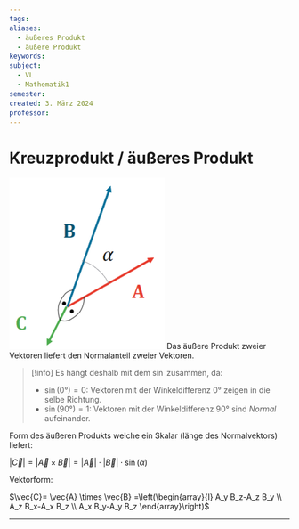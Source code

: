 ```yaml
---
tags: 
aliases:
  - äußeres Produkt
  - äußere Produkt
keywords: 
subject:
  - VL
  - Mathematik1
semester: 
created: 3. März 2024
professor:
---
```

 

# Kreuzprodukt / äußeres Produkt

![InlineR](assets/Kreuzprodukt.png)
Das äußere Produkt zweier Vektoren liefert den Normalanteil zweier Vektoren.

> [!info] Es hängt deshalb mit dem $\sin$ zusammen, da:
> - $\sin(0°) = 0$: Vektoren mit der Winkeldifferenz $0°$ zeigen in die selbe Richtung.
> - $\sin(90°) = 1$: Vektoren mit der Winkeldifferenz $90°$ sind *Normal* aufeinander.

Form des äußeren Produkts welche ein Skalar (länge des Normalvektors) liefert:

$\lvert \vec{C} \rvert = \lvert \vec{A}\times \vec{B} \rvert = \lvert \vec{A} \rvert\cdot \lvert \vec{B} \rvert\cdot \sin(\alpha)$

Vektorform:

$\vec{C}= \vec{A} \times \vec{B} =\left(\begin{array}{l} A_y B_z-A_z B_y \\ A_z B_x-A_x B_z \\ A_x B_y-A_y B_z \end{array}\right)$





---